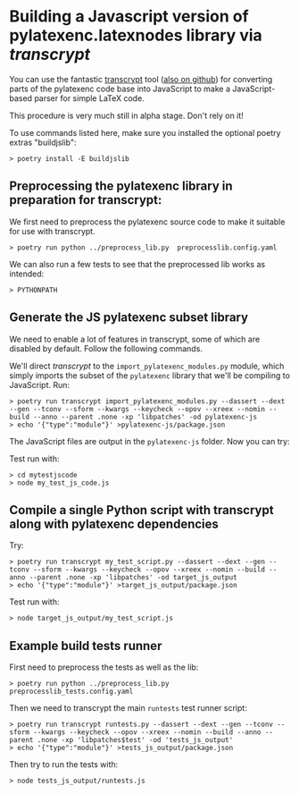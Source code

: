# Building a Javascript version of pylatexenc.latexnodes library via *transcrypt*

You can use the fantastic [transcrypt](http://www.transcrypt.org/) tool ([also
on github](https://github.com/QQuick/Transcrypt)) for converting parts of the
pylatexenc code base into JavaScript to make a JavaScript-based parser for
simple LaTeX code.

This procedure is very much still in alpha stage.  Don't rely on it!


To use commands listed here, make sure you installed the optional poetry extras
"buildjslib":

    > poetry install -E buildjslib


## Preprocessing the pylatexenc library in preparation for transcrypt:

We first need to preprocess the pylatexenc source code to make it suitable for
use with transcrypt.

    > poetry run python ../preprocess_lib.py  preprocesslib.config.yaml
    
We can also run a few tests to see that the preprocessed lib works as intended:

    > PYTHONPATH


## Generate the JS pylatexenc subset library

We need to enable a lot of features in transcrypt, some of which are disabled by
default.  Follow the following commands.


We'll direct *transcrypt* to the `import_pylatexenc_modules.py` module, which
simply imports the subset of the `pylatexenc` library that we'll be compiling to
JavaScript.  Run:

    > poetry run transcrypt import_pylatexenc_modules.py --dassert --dext --gen --tconv --sform --kwargs --keycheck --opov --xreex --nomin --build --anno --parent .none -xp 'libpatches' -od pylatexenc-js
    > echo '{"type":"module"}' >pylatexenc-js/package.json
    
The JavaScript files are output in the `pylatexenc-js` folder.  Now you can try:

Test run with:

    > cd mytestjscode
    > node my_test_js_code.js
    


## Compile a single Python script with transcrypt along with pylatexenc dependencies

Try:

    > poetry run transcrypt my_test_script.py --dassert --dext --gen --tconv --sform --kwargs --keycheck --opov --xreex --nomin --build --anno --parent .none -xp 'libpatches' -od target_js_output
    > echo '{"type":"module"}' >target_js_output/package.json
    
Test run with:

    > node target_js_output/my_test_script.js
    

## Example build tests runner

First need to preprocess the tests as well as the lib:

    > poetry run python ../preprocess_lib.py  preprocesslib_tests.config.yaml
    
Then we need to transcrypt the main `runtests` test runner script:

    > poetry run transcrypt runtests.py --dassert --dext --gen --tconv --sform --kwargs --keycheck --opov --xreex --nomin --build --anno --parent .none -xp 'libpatches$test' -od 'tests_js_output'
    > echo '{"type":"module"}' >tests_js_output/package.json

Then try to run the tests with:

    > node tests_js_output/runtests.js
